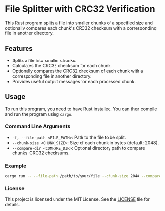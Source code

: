 # File Splitter with CRC32 Verification

This Rust program splits a file into smaller chunks of a specified size and optionally compares each chunk's CRC32 checksum with a corresponding file in another directory.

## Features

- Splits a file into smaller chunks.
- Calculates the CRC32 checksum for each chunk.
- Optionally compares the CRC32 checksum of each chunk with a corresponding file in another directory.
- Provides useful output messages for each processed chunk.

## Usage

To run this program, you need to have Rust installed. You can then compile and run the program using `cargo`.

### Command Line Arguments

- `-f, --file-path <FILE_PATH>`: Path to the file to be split.
- `--chunk-size <CHUNK_SIZE>`: Size of each chunk in bytes (default: 2048).
- `--compare-dir <COMPARE_DIR>`: Optional directory path to compare chunks' CRC32 checksums.

### Example

```sh
cargo run -- --file-path /path/to/your/file --chunk-size 2048 --compare-dir /path/to/compare/dir
```

### License
This project is licensed under the MIT License. See the [LICENSE](LICENSE) file for details.
